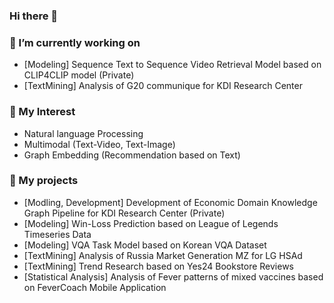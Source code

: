 ### Hi there 👋

### 🔭 I’m currently working on
- [Modeling] Sequence Text to Sequence Video Retrieval Model based on CLIP4CLIP model (Private)
- [TextMining] Analysis of G20 communique for KDI Research Center

### 🌱 My Interest
- Natural language Processing
- Multimodal (Text-Video, Text-Image)
- Graph Embedding (Recommendation based on Text)

### 👯 My projects
- [Modling, Development] Development of Economic Domain Knowledge Graph Pipeline for KDI Research Center (Private)
- [Modeling] Win-Loss Prediction based on League of Legends Timeseries Data
- [Modeling] VQA Task Model based on Korean VQA Dataset  
- [TextMining] Analysis of Russia Market Generation MZ for LG HSAd
- [TextMining] Trend Research based on Yes24 Bookstore Reviews
- [Statistical Analysis] Analysis of Fever patterns of mixed vaccines based on FeverCoach Mobile Application




<!--
**maxha97/maxha97** is a ✨ _special_ ✨ repository because its `README.md` (this file) appears on your GitHub profile.

Here are some ideas to get you started:

- 🔭 I’m currently working on ...
- 🌱 I’m currently learning ...
- 👯 I’m looking to collaborate on ...
- 🤔 I’m looking for help with ...
- 💬 Ask me about ...
- 📫 How to reach me: ...
- 😄 Pronouns: ...
- ⚡ Fun fact: ...
-->
